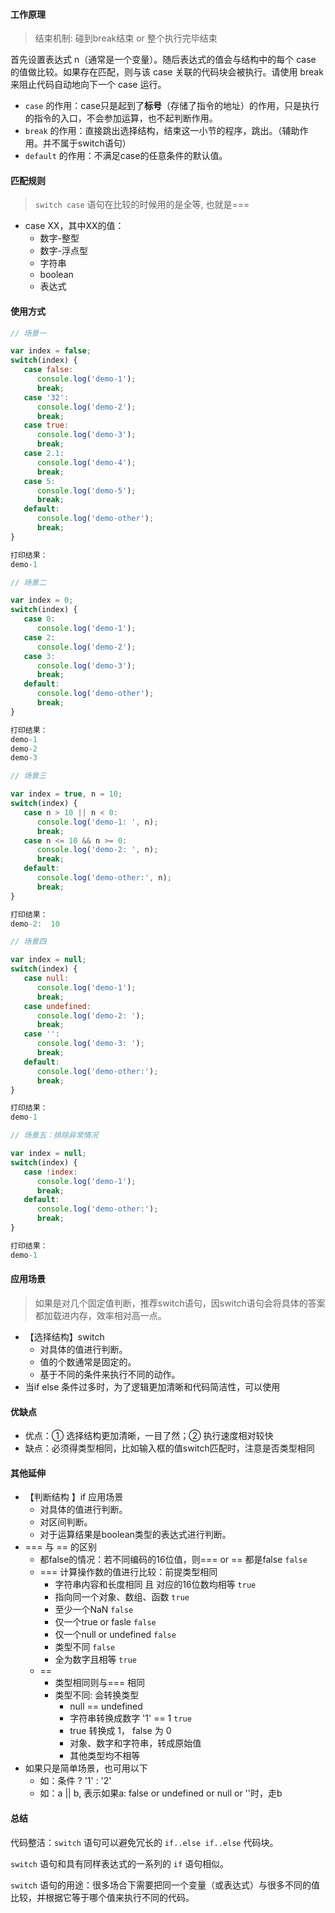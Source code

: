 #### 工作原理

> 结束机制: 碰到break结束 or 整个执行完毕结束

首先设置表达式 n（通常是一个变量）。随后表达式的值会与结构中的每个 case 的值做比较。如果存在匹配，则与该 case 关联的代码块会被执行。请使用 break 来阻止代码自动地向下一个 case 运行。

* `case` 的作用：case只是起到了**标号**（存储了指令的地址）的作用，只是执行的指令的入口，不会参加运算，也不起判断作用。
* `break` 的作用：直接跳出选择结构，结束这一小节的程序，跳出。（辅助作用。并不属于switch语句）
* `default` 的作用：不满足case的任意条件的默认值。

#### 匹配规则

> `switch case` 语句在比较的时候用的是全等, 也就是===

* case XX，其中XX的值：
    * 数字-整型
    * 数字-浮点型
    * 字符串
    * boolean
    * 表达式

#### 使用方式

```js
// 场景一

var index = false;
switch(index) {
   case false:
      console.log('demo-1');
      break;
   case '32':
      console.log('demo-2');
      break;
   case true:
      console.log('demo-3');
      break;
   case 2.1:
      console.log('demo-4');
      break;  
   case 5:
      console.log('demo-5');
      break;     
   default:
      console.log('demo-other');
      break;
}

打印结果：
demo-1

// 场景二

var index = 0;
switch(index) {
   case 0:
      console.log('demo-1');
   case 2:
      console.log('demo-2');
   case 3:
      console.log('demo-3');
      break;
   default:
      console.log('demo-other');
      break;
}

打印结果：
demo-1
demo-2
demo-3

// 场景三

var index = true, n = 10;
switch(index) {
   case n > 10 || n < 0:
      console.log('demo-1: ', n);
      break;
   case n <= 10 && n >= 0:
      console.log('demo-2: ', n);
      break;
   default:
      console.log('demo-other:', n);
      break;
}

打印结果：
demo-2:  10

// 场景四

var index = null;
switch(index) {
   case null:
      console.log('demo-1');
      break;
   case undefined:
      console.log('demo-2: ');
      break;
   case '':
      console.log('demo-3: ');
      break;    
   default:
      console.log('demo-other:');
      break;
}

打印结果：
demo-1

// 场景五：排除异常情况

var index = null; 
switch(index) {
   case !index:
      console.log('demo-1');
      break;
   default:
      console.log('demo-other:');
      break;
}

打印结果：
demo-1

```

#### 应用场景

> 如果是对几个固定值判断，推荐switch语句，因switch语句会将具体的答案都加载进内存，效率相对高一点。

* 【选择结构】switch
  * 对具体的值进行判断。 
  * 值的个数通常是固定的。
  * 基于不同的条件来执行不同的动作。
* 当if else 条件过多时，为了逻辑更加清晰和代码简洁性，可以使用  

#### 优缺点

* 优点：① 选择结构更加清晰，一目了然；② 执行速度相对较快
* 缺点：必须得类型相同，比如输入框的值switch匹配时，注意是否类型相同

#### 其他延伸

* 【判断结构 】if 应用场景
  * 对具体的值进行判断。 
  * 对区间判断。
  * 对于运算结果是boolean类型的表达式进行判断。
* === 与 == 的区别
  * 都false的情况：若不同编码的16位值，则=== or == 都是false  `false`
  * === 计算操作数的值进行比较：前提类型相同
    * 字符串内容和长度相同 且 对应的16位数均相等  `true`
    * 指向同一个对象、数组、函数   `true`
    * 至少一个NaN  `false`
    * 仅一个true or fasle  `false`
    * 仅一个null or undefined  `false`
    * 类型不同  `false`
    * 全为数字且相等  `true`
  * == 
    * 类型相同则与=== 相同
    * 类型不同: 会转换类型
      * null == undefined
      * 字符串转换成数字 '1' == 1 `true`
      * true 转换成 1， false 为 0
      * 对象、数字和字符串，转成原始值
      * 其他类型均不相等
* 如果只是简单场景，也可用以下
  * 如：条件 ? '1' : '2'
  * 如：a || b, 表示如果a: false or undefined or null or ''时，走b
  
#### 总结

代码整洁：`switch` 语句可以避免冗长的 `if..else if..else` 代码块。

`switch` 语句和具有同样表达式的一系列的 `if` 语句相似。

`switch` 语句的用途：很多场合下需要把同一个变量（或表达式）与很多不同的值比较，并根据它等于哪个值来执行不同的代码。